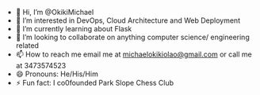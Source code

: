 - 👋 Hi, I’m @OkikiMichael
- 👀 I’m interested in DevOps, Cloud Architecture and Web Deployment
- 🌱 I’m currently learning about Flask
- 💞️ I’m looking to collaborate on anything computer science/ engineering related
- 📫 How to reach me email me at michaelokikiolao@gmail.com or call me at 3473574523
- 😄 Pronouns: He/His/Him
- ⚡ Fun fact: I co0founded Park Slope Chess Club

<!---
OkikiMichael/OkikiMichael is a ✨ special ✨ repository because its `README.md` (this file) appears on your GitHub profile.
You can click the Preview link to take a look at your changes.
--->
